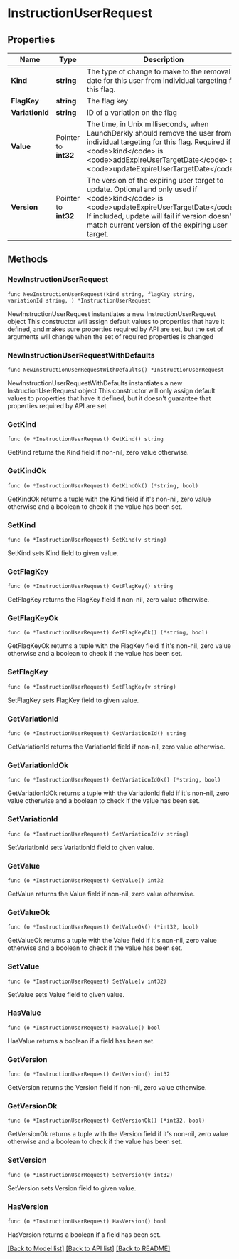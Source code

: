 # InstructionUserRequest

## Properties

Name | Type | Description | Notes
------------ | ------------- | ------------- | -------------
**Kind** | **string** | The type of change to make to the removal date for this user from individual targeting for this flag. | 
**FlagKey** | **string** | The flag key | 
**VariationId** | **string** | ID of a variation on the flag | 
**Value** | Pointer to **int32** | The time, in Unix milliseconds, when LaunchDarkly should remove the user from individual targeting for this flag. Required if &lt;code&gt;kind&lt;/code&gt; is &lt;code&gt;addExpireUserTargetDate&lt;/code&gt; or &lt;code&gt;updateExpireUserTargetDate&lt;/code&gt;. | [optional] 
**Version** | Pointer to **int32** | The version of the expiring user target to update. Optional and only used if &lt;code&gt;kind&lt;/code&gt; is &lt;code&gt;updateExpireUserTargetDate&lt;/code&gt;. If included, update will fail if version doesn&#39;t match current version of the expiring user target. | [optional] 

## Methods

### NewInstructionUserRequest

`func NewInstructionUserRequest(kind string, flagKey string, variationId string, ) *InstructionUserRequest`

NewInstructionUserRequest instantiates a new InstructionUserRequest object
This constructor will assign default values to properties that have it defined,
and makes sure properties required by API are set, but the set of arguments
will change when the set of required properties is changed

### NewInstructionUserRequestWithDefaults

`func NewInstructionUserRequestWithDefaults() *InstructionUserRequest`

NewInstructionUserRequestWithDefaults instantiates a new InstructionUserRequest object
This constructor will only assign default values to properties that have it defined,
but it doesn't guarantee that properties required by API are set

### GetKind

`func (o *InstructionUserRequest) GetKind() string`

GetKind returns the Kind field if non-nil, zero value otherwise.

### GetKindOk

`func (o *InstructionUserRequest) GetKindOk() (*string, bool)`

GetKindOk returns a tuple with the Kind field if it's non-nil, zero value otherwise
and a boolean to check if the value has been set.

### SetKind

`func (o *InstructionUserRequest) SetKind(v string)`

SetKind sets Kind field to given value.


### GetFlagKey

`func (o *InstructionUserRequest) GetFlagKey() string`

GetFlagKey returns the FlagKey field if non-nil, zero value otherwise.

### GetFlagKeyOk

`func (o *InstructionUserRequest) GetFlagKeyOk() (*string, bool)`

GetFlagKeyOk returns a tuple with the FlagKey field if it's non-nil, zero value otherwise
and a boolean to check if the value has been set.

### SetFlagKey

`func (o *InstructionUserRequest) SetFlagKey(v string)`

SetFlagKey sets FlagKey field to given value.


### GetVariationId

`func (o *InstructionUserRequest) GetVariationId() string`

GetVariationId returns the VariationId field if non-nil, zero value otherwise.

### GetVariationIdOk

`func (o *InstructionUserRequest) GetVariationIdOk() (*string, bool)`

GetVariationIdOk returns a tuple with the VariationId field if it's non-nil, zero value otherwise
and a boolean to check if the value has been set.

### SetVariationId

`func (o *InstructionUserRequest) SetVariationId(v string)`

SetVariationId sets VariationId field to given value.


### GetValue

`func (o *InstructionUserRequest) GetValue() int32`

GetValue returns the Value field if non-nil, zero value otherwise.

### GetValueOk

`func (o *InstructionUserRequest) GetValueOk() (*int32, bool)`

GetValueOk returns a tuple with the Value field if it's non-nil, zero value otherwise
and a boolean to check if the value has been set.

### SetValue

`func (o *InstructionUserRequest) SetValue(v int32)`

SetValue sets Value field to given value.

### HasValue

`func (o *InstructionUserRequest) HasValue() bool`

HasValue returns a boolean if a field has been set.

### GetVersion

`func (o *InstructionUserRequest) GetVersion() int32`

GetVersion returns the Version field if non-nil, zero value otherwise.

### GetVersionOk

`func (o *InstructionUserRequest) GetVersionOk() (*int32, bool)`

GetVersionOk returns a tuple with the Version field if it's non-nil, zero value otherwise
and a boolean to check if the value has been set.

### SetVersion

`func (o *InstructionUserRequest) SetVersion(v int32)`

SetVersion sets Version field to given value.

### HasVersion

`func (o *InstructionUserRequest) HasVersion() bool`

HasVersion returns a boolean if a field has been set.


[[Back to Model list]](../README.md#documentation-for-models) [[Back to API list]](../README.md#documentation-for-api-endpoints) [[Back to README]](../README.md)


